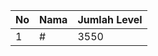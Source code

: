 | No | Nama            | Jumlah Level |
|----|-----------------|--------------|
| 1  | #    |    3550        |
